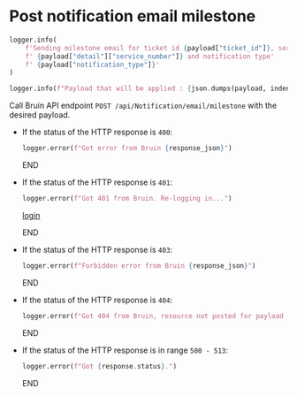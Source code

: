 # Post notification email milestone

```python
logger.info(
    f'Sending milestone email for ticket id {payload["ticket_id"]}, service number'
    f' {payload["detail"]["service_number"]} and notification type'
    f' {payload["notification_type"]}'
)

logger.info(f"Payload that will be applied : {json.dumps(payload, indent=2)}")
```

Call Bruin API endpoint `POST /api/Notification/email/milestone` with the desired payload.

* If the status of the HTTP response is `400`:
  ```python
  logger.error(f"Got error from Bruin {response_json}")
  ```
  END

* If the status of the HTTP response is `401`:
    ```python
    logger.error(f"Got 401 from Bruin. Re-logging in...")
    ```
    [login](../../clients/bruin_client/login.md)

    END


* If the status of the HTTP response is `403`:
  ```python
  logger.error(f"Forbidden error from Bruin {response_json}")
  ```
  END

* If the status of the HTTP response is `404`:
  ```python
  logger.error(f"Got 404 from Bruin, resource not posted for payload of {payload}")
  ```
  END

* If the status of the HTTP response is in range `500 - 513`:
  ```python
  logger.error(f"Got {response.status}.")
  ```
  END